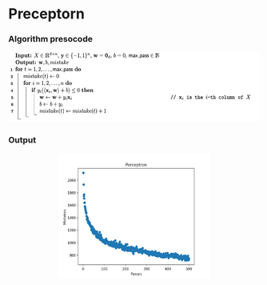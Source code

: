 # Preceptorn

### Algorithm presocode
<p align="center">
	<img src="https://github.com/bochendong/Machine-learning/raw/master/preceptorn/image/PA.png"
        width="600" height="140">
	<p align="center">
</p>

### Output

<p align="center">
	<img src="https://github.com/bochendong/Machine-learning/raw/master/preceptorn/image/PO.png"
        width="300" height="250">
	<p align="center">
	</p>
</p>


